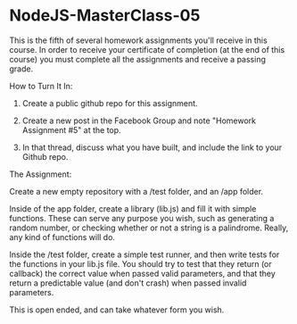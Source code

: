 # NodeJS-MasterClass-05

This is the fifth of several homework assignments you'll receive in this course. In order to receive your certificate of completion (at the end of this course) you must complete all the assignments and receive a passing grade. 

How to Turn It In:

1. Create a public github repo for this assignment. 

2. Create a new post in the Facebook Group  and note "Homework Assignment #5" at the top.

3. In that thread, discuss what you have built, and include the link to your Github repo. 

The Assignment:

Create a new empty repository with a /test folder, and an /app folder.

Inside of the app folder, create a library (lib.js) and fill it with simple functions. These can serve any purpose you wish, such as generating a random number, or checking whether or not a string is a palindrome. Really, any kind of functions will do.

Inside the /test folder, create a simple test runner, and then write tests for the functions in your lib.js file. You should try to test that they return (or callback) the correct value when passed valid parameters, and that they return a predictable value (and don't crash) when passed invalid parameters.

This is open ended, and can take whatever form you wish.
